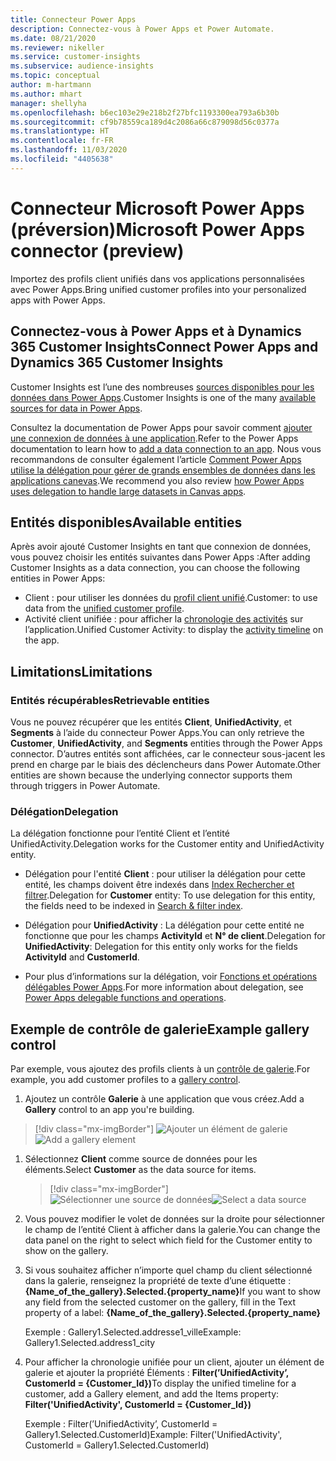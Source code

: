 ```yaml
---
title: Connecteur Power Apps
description: Connectez-vous à Power Apps et Power Automate.
ms.date: 08/21/2020
ms.reviewer: nikeller
ms.service: customer-insights
ms.subservice: audience-insights
ms.topic: conceptual
author: m-hartmann
ms.author: mhart
manager: shellyha
ms.openlocfilehash: b6ec103e29e218b2f27bfc1193300ea793a6b30b
ms.sourcegitcommit: cf9b78559ca189d4c2086a66c879098d56c0377a
ms.translationtype: HT
ms.contentlocale: fr-FR
ms.lasthandoff: 11/03/2020
ms.locfileid: "4405638"
---
```

# <a name="microsoft-power-apps-connector-preview"></a><span data-ttu-id="dc39d-103">Connecteur Microsoft Power Apps (préversion)</span><span class="sxs-lookup"><span data-stu-id="dc39d-103">Microsoft Power Apps connector (preview)</span></span>

<span data-ttu-id="dc39d-104">Importez des profils client unifiés dans vos applications personnalisées avec Power Apps.</span><span class="sxs-lookup"><span data-stu-id="dc39d-104">Bring unified customer profiles into your personalized apps with Power Apps.</span></span>

## <a name="connect-power-apps-and-dynamics-365-customer-insights"></a><span data-ttu-id="dc39d-105">Connectez-vous à Power Apps et à Dynamics 365 Customer Insights</span><span class="sxs-lookup"><span data-stu-id="dc39d-105">Connect Power Apps and Dynamics 365 Customer Insights</span></span>

<span data-ttu-id="dc39d-106">Customer Insights est l’une des nombreuses [sources disponibles pour les données dans Power Apps](https://docs.microsoft.com/powerapps/maker/canvas-apps/working-with-data-sources).</span><span class="sxs-lookup"><span data-stu-id="dc39d-106">Customer Insights is one of the many [available sources for data in Power Apps](https://docs.microsoft.com/powerapps/maker/canvas-apps/working-with-data-sources).</span></span>

<span data-ttu-id="dc39d-107">Consultez la documentation de Power Apps pour savoir comment [ajouter une connexion de données à une application](https://docs.microsoft.com/powerapps/maker/canvas-apps/add-data-connection).</span><span class="sxs-lookup"><span data-stu-id="dc39d-107">Refer to the Power Apps documentation to learn how to [add a data connection to an app](https://docs.microsoft.com/powerapps/maker/canvas-apps/add-data-connection).</span></span> <span data-ttu-id="dc39d-108">Nous vous recommandons de consulter également l’article [Comment Power Apps utilise la délégation pour gérer de grands ensembles de données dans les applications canevas](https://docs.microsoft.com/powerapps/maker/canvas-apps/delegation-overview).</span><span class="sxs-lookup"><span data-stu-id="dc39d-108">We recommend you also review [how Power Apps uses delegation to handle large datasets in Canvas apps](https://docs.microsoft.com/powerapps/maker/canvas-apps/delegation-overview).</span></span>

## <a name="available-entities"></a><span data-ttu-id="dc39d-109">Entités disponibles</span><span class="sxs-lookup"><span data-stu-id="dc39d-109">Available entities</span></span>

<span data-ttu-id="dc39d-110">Après avoir ajouté Customer Insights en tant que connexion de données, vous pouvez choisir les entités suivantes dans Power Apps :</span><span class="sxs-lookup"><span data-stu-id="dc39d-110">After adding Customer Insights as a data connection, you can choose the following entities in Power Apps:</span></span>

- <span data-ttu-id="dc39d-111">Client : pour utiliser les données du [profil client unifié](customer-profiles.md).</span><span class="sxs-lookup"><span data-stu-id="dc39d-111">Customer: to use data from the [unified customer profile](customer-profiles.md).</span></span>
- <span data-ttu-id="dc39d-112">Activité client unifiée : pour afficher la [chronologie des activités](activities.md) sur l’application.</span><span class="sxs-lookup"><span data-stu-id="dc39d-112">Unified Customer Activity: to display the [activity timeline](activities.md) on the app.</span></span>

## <a name="limitations"></a><span data-ttu-id="dc39d-113">Limitations</span><span class="sxs-lookup"><span data-stu-id="dc39d-113">Limitations</span></span>

### <a name="retrievable-entities"></a><span data-ttu-id="dc39d-114">Entités récupérables</span><span class="sxs-lookup"><span data-stu-id="dc39d-114">Retrievable entities</span></span>

<span data-ttu-id="dc39d-115">Vous ne pouvez récupérer que les entités **Client**, **UnifiedActivity**, et **Segments** à l’aide du connecteur Power Apps.</span><span class="sxs-lookup"><span data-stu-id="dc39d-115">You can only retrieve the **Customer**, **UnifiedActivity**, and **Segments** entities through the Power Apps connector.</span></span> <span data-ttu-id="dc39d-116">D’autres entités sont affichées, car le connecteur sous-jacent les prend en charge par le biais des déclencheurs dans Power Automate.</span><span class="sxs-lookup"><span data-stu-id="dc39d-116">Other entities are shown because the underlying connector supports them through triggers in Power Automate.</span></span>  

### <a name="delegation"></a><span data-ttu-id="dc39d-117">Délégation</span><span class="sxs-lookup"><span data-stu-id="dc39d-117">Delegation</span></span>

<span data-ttu-id="dc39d-118">La délégation fonctionne pour l’entité Client et l’entité UnifiedActivity.</span><span class="sxs-lookup"><span data-stu-id="dc39d-118">Delegation works for the Customer entity and UnifiedActivity entity.</span></span> 

- <span data-ttu-id="dc39d-119">Délégation pour l'entité **Client** : pour utiliser la délégation pour cette entité, les champs doivent être indexés dans [Index Rechercher et filtrer](search-filter-index.md).</span><span class="sxs-lookup"><span data-stu-id="dc39d-119">Delegation for **Customer** entity: To use delegation for this entity, the fields need to be indexed in [Search & filter index](search-filter-index.md).</span></span>  

- <span data-ttu-id="dc39d-120">Délégation pour **UnifiedActivity** : La délégation pour cette entité ne fonctionne que pour les champs **ActivityId** et **N° de client**.</span><span class="sxs-lookup"><span data-stu-id="dc39d-120">Delegation for **UnifiedActivity**: Delegation for this entity only works for the fields **ActivityId** and **CustomerId**.</span></span>  

- <span data-ttu-id="dc39d-121">Pour plus d’informations sur la délégation, voir [Fonctions et opérations délégables Power Apps](https://docs.microsoft.com/connectors/commondataservice/#power-apps-delegable-functions-and-operations-for-the-cds-for-apps).</span><span class="sxs-lookup"><span data-stu-id="dc39d-121">For more information about delegation, see [Power Apps delegable functions and operations](https://docs.microsoft.com/connectors/commondataservice/#power-apps-delegable-functions-and-operations-for-the-cds-for-apps).</span></span> 

## <a name="example-gallery-control"></a><span data-ttu-id="dc39d-122">Exemple de contrôle de galerie</span><span class="sxs-lookup"><span data-stu-id="dc39d-122">Example gallery control</span></span>

<span data-ttu-id="dc39d-123">Par exemple, vous ajoutez des profils clients à un [contrôle de galerie](https://docs.microsoft.com/powerapps/maker/canvas-apps/add-gallery).</span><span class="sxs-lookup"><span data-stu-id="dc39d-123">For example, you add customer profiles to a [gallery control](https://docs.microsoft.com/powerapps/maker/canvas-apps/add-gallery).</span></span>

1. <span data-ttu-id="dc39d-124">Ajoutez un contrôle **Galerie** à une application que vous créez.</span><span class="sxs-lookup"><span data-stu-id="dc39d-124">Add a **Gallery** control to an app you're building.</span></span>

> [!div class="mx-imgBorder"]
> <span data-ttu-id="dc39d-125">![Ajouter un élément de galerie](media/connector-powerapps9.png "Ajouter un élément de galerie")</span><span class="sxs-lookup"><span data-stu-id="dc39d-125">![Add a gallery element](media/connector-powerapps9.png "Add a gallery element")</span></span>

1. <span data-ttu-id="dc39d-126">Sélectionnez **Client** comme source de données pour les éléments.</span><span class="sxs-lookup"><span data-stu-id="dc39d-126">Select **Customer** as the data source for items.</span></span>

    > [!div class="mx-imgBorder"]
    > <span data-ttu-id="dc39d-127">![Sélectionner une source de données](media/choose-datasource-powerapps.png "Sélectionner une source de données")</span><span class="sxs-lookup"><span data-stu-id="dc39d-127">![Select a data source](media/choose-datasource-powerapps.png "Select a data source")</span></span>

1. <span data-ttu-id="dc39d-128">Vous pouvez modifier le volet de données sur la droite pour sélectionner le champ de l’entité Client à afficher dans la galerie.</span><span class="sxs-lookup"><span data-stu-id="dc39d-128">You can change the data panel on the right to select which field for the Customer entity to show on the gallery.</span></span>

1. <span data-ttu-id="dc39d-129">Si vous souhaitez afficher n’importe quel champ du client sélectionné dans la galerie, renseignez la propriété de texte d’une étiquette : **{Name_of_the_gallery}.Selected.{property_name}**</span><span class="sxs-lookup"><span data-stu-id="dc39d-129">If you want to show any field from the selected customer on the gallery, fill in the Text property of a label:  **{Name_of_the_gallery}.Selected.{property_name}**</span></span>

    <span data-ttu-id="dc39d-130">Exemple : Gallery1.Selected.addresse1_ville</span><span class="sxs-lookup"><span data-stu-id="dc39d-130">Example: Gallery1.Selected.address1_city</span></span>

1. <span data-ttu-id="dc39d-131">Pour afficher la chronologie unifiée pour un client, ajouter un élément de galerie et ajouter la propriété Éléments : **Filter(’UnifiedActivity’, CustomerId = {Customer_Id})**</span><span class="sxs-lookup"><span data-stu-id="dc39d-131">To display the unified timeline for a customer, add a Gallery element, and add the Items property: **Filter('UnifiedActivity', CustomerId = {Customer_Id})**</span></span>

    <span data-ttu-id="dc39d-132">Exemple : Filter(’UnifiedActivity’, CustomerId = Gallery1.Selected.CustomerId)</span><span class="sxs-lookup"><span data-stu-id="dc39d-132">Example: Filter('UnifiedActivity', CustomerId = Gallery1.Selected.CustomerId)</span></span>
